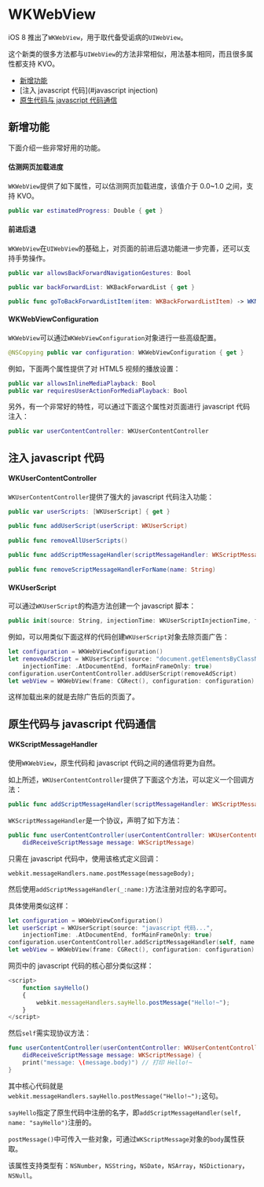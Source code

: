 # WKWebView

iOS 8 推出了`WKWebView`，用于取代备受诟病的`UIWebView`。

这个新类的很多方法都与`UIWebView`的方法非常相似，用法基本相同，而且很多属性都支持 KVO。

- [新增功能](#新增功能)
- [注入 javascript 代码](#javascript injection)
- [原生代码与 javascript 代码通信](#communication)

## 新增功能

下面介绍一些非常好用的功能。

#### 估测网页加载进度

`WKWebView`提供了如下属性，可以估测网页加载进度，该值介于 0.0~1.0 之间，支持 KVO。

```swift
public var estimatedProgress: Double { get }
```

#### 前进后退

`WKWebView`在`UIWebView`的基础上，对页面的前进后退功能进一步完善，还可以支持手势操作。

```swift
public var allowsBackForwardNavigationGestures: Bool

public var backForwardList: WKBackForwardList { get }

public func goToBackForwardListItem(item: WKBackForwardListItem) -> WKNavigation?
```

#### WKWebViewConfiguration

`WKWebView`可以通过`WKWebViewConfiguration`对象进行一些高级配置。

```swift
@NSCopying public var configuration: WKWebViewConfiguration { get }
```

例如，下面两个属性提供了对 HTML5 视频的播放设置：

```swift
public var allowsInlineMediaPlayback: Bool
public var requiresUserActionForMediaPlayback: Bool
```

另外，有一个非常好的特性，可以通过下面这个属性对页面进行 javascript 代码注入：

```swift
public var userContentController: WKUserContentController
```

<a name="javascript injection"></a>
## 注入 javascript 代码

#### WKUserContentController

`WKUserContentController`提供了强大的 javascript 代码注入功能：

```swift
public var userScripts: [WKUserScript] { get }

public func addUserScript(userScript: WKUserScript)
    
public func removeAllUserScripts()
    
public func addScriptMessageHandler(scriptMessageHandler: WKScriptMessageHandler, name: String)
    
public func removeScriptMessageHandlerForName(name: String)
```

#### WKUserScript

可以通过`WKUserScript`的构造方法创建一个 javascript 脚本：

```swift
public init(source: String, injectionTime: WKUserScriptInjectionTime, forMainFrameOnly: Bool)
```

例如，可以用类似下面这样的代码创建`WKUserScript`对象去除页面广告：


```swift
let configuration = WKWebViewConfiguration()
let removeAdScript = WKUserScript(source: "document.getElementsByClassName('adsbygoogle')[0].remove();", 
	injectionTime: .AtDocumentEnd, forMainFrameOnly: true)
configuration.userContentController.addUserScript(removeAdScript)
let webView = WKWebView(frame: CGRect(), configuration: configuration)
```

这样加载出来的就是去除广告后的页面了。

<a name="communication"></a>
## 原生代码与 javascript 代码通信

#### WKScriptMessageHandler

使用`WKWebView`，原生代码和 javascript 代码之间的通信将更为自然。

如上所述，`WKUserContentController`提供了下面这个方法，可以定义一个回调方法：

```swift
public func addScriptMessageHandler(scriptMessageHandler: WKScriptMessageHandler, name: String)
```

`WKScriptMessageHandler`是一个协议，声明了如下方法：

```swift
public func userContentController(userContentController: WKUserContentController, 
	didReceiveScriptMessage message: WKScriptMessage)
```

只需在 javascript 代码中，使用该格式定义回调：

```
webkit.messageHandlers.name.postMessage(messageBody);
```

然后使用`addScriptMessageHandler(_:name:)`方法注册对应的名字即可。

具体使用类似这样：

```swift
let configuration = WKWebViewConfiguration()
let userScript = WKUserScript(source: "javascript 代码...", 
	injectionTime: .AtDocumentEnd, forMainFrameOnly: true)
configuration.userContentController.addScriptMessageHandler(self, name: "sayHello")
let webView = WKWebView(frame: CGRect(), configuration: configuration)
```

网页中的 javascript 代码的核心部分类似这样：

```javascript
<script>
	function sayHello()
	{
		webkit.messageHandlers.sayHello.postMessage("Hello!~");
	}
</script>
```

然后`self`需实现协议方法：

```swift
func userContentController(userContentController: WKUserContentController,
	didReceiveScriptMessage message: WKScriptMessage) {
	print("message: \(message.body)") // 打印 Hello!~
}
```

其中核心代码就是`webkit.messageHandlers.sayHello.postMessage("Hello!~");`这句。

`sayHello`指定了原生代码中注册的名字，即`addScriptMessageHandler(self, name: "sayHello")`注册的。

`postMessage()`中可传入一些对象，可通过`WKScriptMessage`对象的`body`属性获取。

该属性支持类型有：`NSNumber`，`NSString`，`NSDate`，`NSArray`，`NSDictionary`，`NSNull`。
